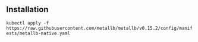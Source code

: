 ## Installation

```kubectl apply -f https://raw.githubusercontent.com/metallb/metallb/v0.15.2/config/manifests/metallb-native.yaml```